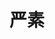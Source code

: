 ---
bio: 
  matter.
education:
  courses:
  - course: 学士学位
    institution: XXX
    year: 2021
email: "XXX@qq.com"
first_name: Su
highlight_name: false
interests:
- 生物信息
last_name: Yan
role: 访问学生
social:
- icon: envelope
  icon_pack: fas
  link: mailto:XXX@qq.com
superuser: true
title: 严素
user_groups:
- "离职成员"
---
